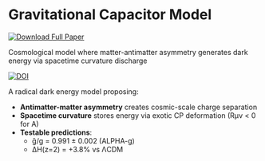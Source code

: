 # Gravitational Capacitor Model

[![Download Full Paper](https://img.shields.io/badge/Download-Full_Paper-blue?style=for-the-badge&logo=adobe-acrobat-reader)](https://github.com/ArkOkupski-WAT/Gravitational_Capacitor_Model/raw/main/Hipoteza_WAM_eng.pdf)

Cosmological model where matter-antimatter asymmetry generates dark energy via spacetime curvature discharge

[![DOI](https://zenodo.org/badge/DOI/10.5281/zenodo.15740214.svg)](https://doi.org/10.5281/zenodo.15740214)

A radical dark energy model proposing:
- **Antimatter-matter asymmetry** creates cosmic-scale charge separation
- **Spacetime curvature** stores energy via exotic CP deformation (Rµν < 0 for A)
- **Testable predictions**:
  - ḡ/g = 0.991 ± 0.002 (ALPHA-g)
  - ΔH(z=2) = +3.8% vs ΛCDM
    
